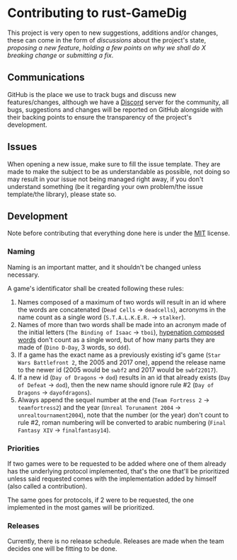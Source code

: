 # Contributing to rust-GameDig
This project is very open to new suggestions, additions and/or changes, these 
can come in the form of *discussions* about the project's state, *proposing a 
new feature*, *holding a few points on why we shall do X breaking change* or
*submitting a fix*.

## Communications
GitHub is the place we use to track bugs and discuss new features/changes,
although we have a [Discord](https://discord.gg/NVCMn3tnxH) server for the
community, all bugs, suggestions and changes will be reported on GitHub 
alongside with their backing points to ensure the transparency of the project's
development.

## Issues
When opening a new issue, make sure to fill the issue template. They are made
to make the subject to be as understandable as possible, not doing so may result 
in your issue not being managed right away, if you don't understand something
(be it regarding your own problem/the issue template/the library), please state 
so.

## Development
Note before contributing that everything done here is under the [MIT](https://opensource.org/license/mit/) license.
### Naming
Naming is an important matter, and it shouldn't be changed unless necessary.

A game's identificator shall be created following these rules:
1. Names composed of a maximum of two words will result in an id where the 
words are concatenated (`Dead Cells` -> `deadcells`), acronyms in the name 
count as a single word (`S.T.A.L.K.E.R.` -> `stalker`).
2. Names of more than two words shall be made into an acronym made of the 
initial letters (`The Binding of Isaac` -> `tboi`), [hypenation composed words](https://prowritingaid.com/hyphenated-words) 
don't count as a single word, but of how many parts they are made of 
(`Dino D-Day`, 3 words, so `ddd`).
3. If a game has the exact name as a previously existing id's game 
(`Star Wars Battlefront 2`, the 2005 and 2017 one), append the release name to
the newer id (2005 would be `swbf2` and 2017 would be `swbf22017`).
4. If a new id (`Day of Dragons` -> `dod`) results in an id that already exists 
(`Day of Defeat` -> `dod`), then the new name should ignore rule #2 
(`Day of Dragons` -> `dayofdragons`).
5. Always append the sequel number at the end (`Team Fortress 2` -> 
`teamfortress2`) and the year (`Unreal Torunament 2004` -> 
`unrealtournament2004`), note that the number (or the year) don't count to rule
#2, roman numbering will be converted to arabic numbering (`Final Fantasy XIV` -> `finalfantasy14`).

### Priorities
If two games were to be requested to be added where one of them already has the 
underlying protocol implemented, that's the one that'll be prioritized unless 
said requested comes with the implementation added by himself (also called a 
contribution).

The same goes for protocols, if 2 were to be requested, the one implemented in 
the most games will be prioritized.

### Releases
Currently, there is no release schedule.
Releases are made when the team decides one will be fitting to be done.
